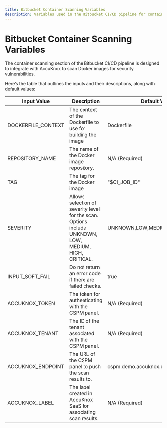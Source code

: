 ```yaml
---
title: Bitbucket Container Scanning Variables
description: Variables used in the Bitbucket CI/CD pipeline for container scanning
---
```


# Bitbucket Container Scanning Variables

The container scanning section of the Bitbucket CI/CD pipeline is designed to integrate with AccuKnox to scan Docker images for security vulnerabilities.

Here’s the table that outlines the inputs and their descriptions, along with default values:

| Input Value         | Description                                                         | Default Value                                |
|---------------------|---------------------------------------------------------------------|---------------------------------------------|
| DOCKERFILE_CONTEXT  | The context of the Dockerfile to use for building the image.        | Dockerfile                                  |
| REPOSITORY_NAME     | The name of the Docker image repository.                           | N/A (Required)                              |
| TAG                 | The tag for the Docker image.                                      | "$CI_JOB_ID"                                |
| SEVERITY            | Allows selection of severity level for the scan. Options include UNKNOWN, LOW, MEDIUM, HIGH, CRITICAL. | UNKNOWN,LOW,MEDIUM,HIGH,CRITICAL           |
| INPUT_SOFT_FAIL     | Do not return an error code if there are failed checks.            | true                                       |
| ACCUKNOX_TOKEN      | The token for authenticating with the CSPM panel.                 | N/A (Required)                              |
| ACCUKNOX_TENANT     | The ID of the tenant associated with the CSPM panel.              | N/A (Required)                              |
| ACCUKNOX_ENDPOINT   | The URL of the CSPM panel to push the scan results to.            | cspm.demo.accuknox.com                      |
| ACCUKNOX_LABEL      | The label created in AccuKnox SaaS for associating scan results.  | N/A (Required)                              |
